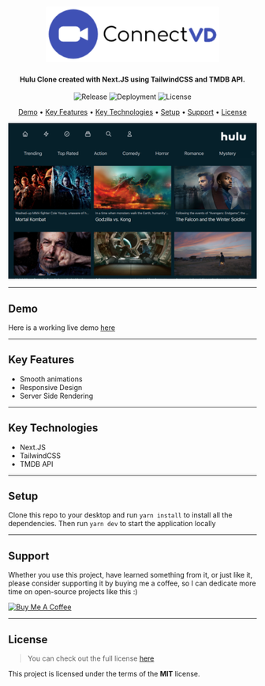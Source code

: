 <h1 align="center">
  <a href="https://hulu-clone-blue.vercel.app/">
      <img width="350px" src="https://raw.githubusercontent.com/MartsTech/ConnectVD/main/web/public/images/logo.png?token=ARHRI5FCBMKNUEK2PXTAMZ3ATBGDO" alt="Logo" />
  </a>
</h1>

<h4 align="center">
   Hulu Clone created with Next.JS using TailwindCSS and TMDB API</a>.
</h4>

<p align="center">
   <img src="https://img.shields.io/github/v/release/MartsTech/hulu-clone" alt="Release" />
   <img src="https://vercelbadge.vercel.app/api/MartsTech/hulu-clone" alt="Deployment" />
   <img src="https://img.shields.io/github/license/MartsTech/hulu-clone" alt="License" />
</p>

<p align="center">
  <a href="#demo">Demo</a> •
  <a href="#key-features">Key Features</a> •
  <a href="#key-technologies">Key Technologies</a> •
  <a href="#setup">Setup</a> •
  <a href="#support">Support</a> •
  <a href="#license">License</a>
</p>

<img src="https://raw.githubusercontent.com/MartsTech/hulu-clone/main/public/app.png" />

---

## Demo
Here is a working live demo [here](https://hulu-clone-blue.vercel.app)  

---

## Key Features

- Smooth animations
- Responsive Design
- Server Side Rendering

---

## Key Technologies

- Next.JS
- TailwindCSS
- TMDB API

---

## Setup

Clone this repo to your desktop and run `yarn install` to install all the dependencies.
Then run `yarn dev` to start the application locally

---

## Support

Whether you use this project, have learned something from it, or just like it, please consider supporting it by buying me a coffee, so I can dedicate more time on open-source projects like this :)

<a href="https://www.buymeacoffee.com/martstech" target="_blank">
  <img src="https://cdn.buymeacoffee.com/buttons/v2/default-yellow.png" alt="Buy Me A Coffee" height="60px" width="217px" />
</a>

---

## License

>You can check out the full license [here](https://github.com/MartsTech/hulu-clone/blob/main/LICENSE)

This project is licensed under the terms of the **MIT** license.

